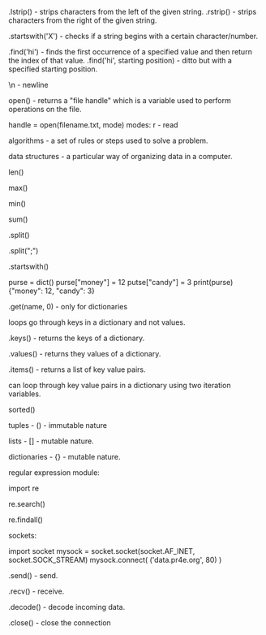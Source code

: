 .lstrip() - strips characters from the left of the given string.
.rstrip() - strips characters from the right of the given string.

.startswith('X') - checks if a string begins with a certain character/number.

.find('hi') - finds the first occurrence of a specified value and then return the index of that value.
.find('hi', starting position) - ditto but with a specified starting position.

\n - newline

open() - returns a "file handle" which is a variable used to perform operations on the file.

handle = open(filename.txt, mode)  modes: r - read

algorithms - a set of rules or steps used to solve a problem.

data structures - a particular way of organizing data in a computer.

len()

max()

min()

sum()

.split()

.split(";")

.startswith()

purse = dict()
purse["money"] = 12
putse["candy"] = 3
print(purse)
{"money": 12, "candy": 3}

.get(name, 0) - only for dictionaries

loops go through keys in a dictionary and not values.

.keys() - returns the keys of a dictionary.

.values() - returns they values of a dictionary.

.items() - returns a list of key value pairs.

can loop through key value pairs in a dictionary using two iteration variables.

sorted()

tuples - () - immutable nature

lists - [] - mutable nature.

dictionaries - {} - mutable nature.



regular expression module:

import re

re.search()

re.findall()



sockets:

import socket
mysock = socket.socket(socket.AF_INET, socket.SOCK_STREAM)
mysock.connect( ('data.pr4e.org', 80) )

.send() - send.

.recv() - receive.

.decode() - decode incoming data.

.close() - close the connection